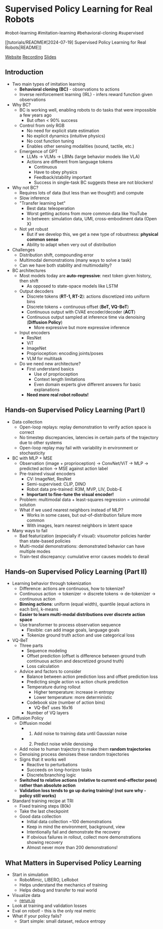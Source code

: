 # Supervised Policy Learning for Real Robots

#robot-learning
#imitation-learning
#behavioral-cloning
#supervised

[[tutorials/README#[2024-07-19] Supervised Policy Learning for Real Robots|README]]

[Website](https://supervised-robot-learning.github.io/#reading-list)
[Recording](https://www.youtube.com/watch?v=jIB_joS7ww8)
[Slides](https://drive.google.com/drive/folders/1wnGHYcKrc_3XbAhpmyG36d4PWkaWPOQ3?usp=sharing)

## Introduction

- Two main types of imitation learning
    - **Behavioral cloning (BC)** - observations to actions
    - Inverse reinforcement learning (IRL) - infers reward function given observations
- Why BC?
    - BC is working well, enabling robots to do tasks that were impossible a few years ago
        - But often < 90% success
    - Control from only RGB
        - No need for explicit state estimation
        - No explicit dynamics (intuitive physics)
        - No cost function tuning
        - Enables other sensing modalities (sound, tactile, etc.)
    - Emergence of GPT
        - LLMs -> VLMs -> LBMs (large behavior models like VLA)
        - Actions are different from language tokens
            - Continuous
            - Have to obey physics
            - Feedback/stability important
            - Success in single-task BC suggests these are not blockers!
- Why not BC?
    - Requires lots of data (but less than we thought!) and compute
    - Slow inference
    - "Transfer learning bet"
        - Best data: teleoperation
        - Worst getting actions from more common data like YouTube
        - In between: simulation data, UMI, cross-embodiment data (Open X)
    - Not yet robust
        - But if we develop this, we get a new type of robustness: **physical common sense**
        - Ability to adapt when very out of distribution
- Challenges
    - Distribution shift, compounding error
    - Multimodal demonstrations (many ways to solve a task)
    - Can we have both stability and multimodality?
- BC architectures
    - Most models today are **auto-regressive**: next token given history, then shift
        - As opposed to state-space models like LSTM
    - Output decoders
        - Discrete tokens (**RT-1, RT-2**): actions discretized into uniform bins
        - Discrete tokens + continuous offset (**BeT, VQ-BeT**)
        - Continuous output with CVAE encoder/decoder (**ACT**)
        - Continuous output sampled at inference time via denoising (**Diffusion Policy**)
            - More expressive but more expressive inference
    - Input encoders
        - ResNet
        - ViT
        - ImageNet
        - Proprioception: encoding joints/poses
        - VLM for multitask
    - Do we need new architecture?
        - First understand basics
            - Use of proprioception
            - Context length limitations
            - Even domain experts give different answers for basic explanations
        - **Need more real robot rollouts!**

## Hands-on Supervised Policy Learning (Part I)

- Data collection
    - Open-loop replays: replay demonstration to verify action space is correct
    - No timestep discrepancies, latencies in certain parts of the trajectory due to other systems
    - Open-loop replay may fail with variability in environment or stochasticity
- BC with MLP + MSE
    - Observation (image + proprioception) -> ConvNet/ViT -> MLP -> predicted action -> MSE against action label
    - Pre-trained visual encoders
        - CV: ImageNet, ResNet
        - Semi-supervised: CLIP, DINO
        - Robot data pre-trained: R3M, MVP, LIV, Dobb-E
        - **Important to fine-tune the visual encoder!**
    - Problem: multimodal data + least-squares regression = unimodal solution
    - What if we used nearest neighbors instead of MLP?
        - Works in some cases, but out-of-distribution failure more common
        - With images, learn nearest neighbors in latent space
- Many ways to fail
    - Bad featurization (especially if visual): visuomotor policies harder than state-based policies
    - Multi-modal demonstrations: demonstrated behavior can have multiple modes
    - Train-test discrepancy: cumulative error causes models to derail

## Hands-on Supervised Policy Learning (Part II)

- Learning behavior through tokenization
    - Difference: actions are continuous, how to tokenize?
    - Continuous action -> tokenizer -> discrete tokens -> de-tokenizer -> continuous action
    - **Binning actions**: uniform (equal width), quantile (equal actions in each bin), k-means
    - **Easier to learn multi-modal distributions over discrete action space**
    - Use transformer to process observation sequence
        - Flexible: can add image goals, language goals
        - Tokenize ground truth action and use categorical loss
- VQ-BeT
    - Three parts
        - Sequence modeling
        - Offset prediction (offset is difference between ground truth continuous action and descretized ground truth)
        - Loss calculation
    - Advice and factors to consider
        - Balance between action prediction loss and offset prediction loss
        - Predicting single action vs action chunk prediction
        - Temperature during rollout
            - Higher temperature: increase in entropy
            - Lower temperature: more deterministic
        - Codebook size (number of action bins)
            - VQ-BeT uses 16x16
        - Number of VQ layers
- Diffusion Policy
    - Diffusion model
        - 1. Add noise to training data until Gaussian noise
        - 2. Predict noise while denoising
    - Add noise to human trajectory to make them **random trajectories**
    - Denoising process denoises these random trajectories
    - Signs that it works well
        - Reactive to perturbations
        - Succeeds on long-horizon tasks
        - Discrete/branching logic
    - **Switched to relative actions (relative to current end-effector pose) rather than absolute action**
    - **Validation loss tends to go up during training! (not sure why - policy still works)**
- Standard training recipe at TRI
    - Fixed training steps (80k)
    - Take the last checkpoint
    - Good data collection
        - Initial data collection ~100 demonstrations
        - Keep in mind the environment, background, view
        - Intentionally fail and demonstrate the recovery
        - If obvious failures in rollout, collect more demonstrations showing recovery
        - Almost never more than 200 demonstrations!

## What Matters in Supervised Policy Learning

- Start in simulation
    - RoboMimic, LIBERO, LeRobot
    - Helps understand the mechanics of training
    - Helps debug and transfer to real world
- Visualize data
    - [rerun.io](https://rerun.io/)
- Look at training and validation losses
- Eval on robot! - this is the only real metric
- What if your policy fails?
    - Start simple: small dataset, reduce entropy

